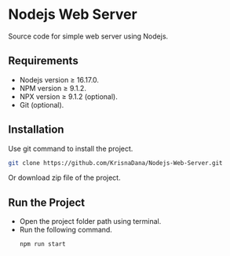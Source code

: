 # Nodejs Web Server

Source code for simple web server using Nodejs.

## Requirements

- Nodejs version $\geq$ 16.17.0.
- NPM version $\geq$ 9.1.2.
- NPX version $\geq$ 9.1.2 (optional).
- Git (optional).

## Installation

Use git command to install the project.

```bash
git clone https://github.com/KrisnaDana/Nodejs-Web-Server.git
```

Or download zip file of the project.

## Run the Project

- Open the project folder path using terminal.
- Run the following command.
  ```bash
  npm run start
  ```
